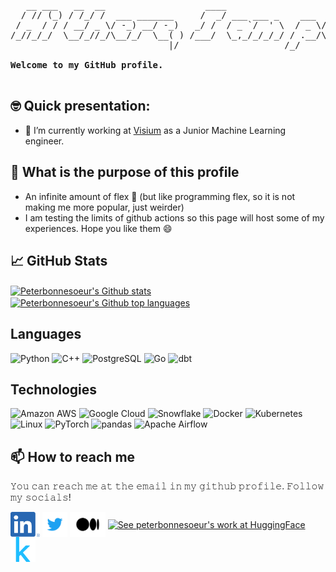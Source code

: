 <pre>

   __ ___   __  __                   ____                        __          __                                          
  / // (_) / /_/ /  ___ _______     /  _/ ___ ___ _    ___  ___ / /____ ____/ /  ___  ___  ___  ___ ______  ___ __ ______
 / _  / / / __/ _ \/ -_) __/ -_)   _/ /  / _ `/  ' \  / _ \/ -_) __/ -_) __/ _ \/ _ \/ _ \/ _ \/ -_|_-< _ \/ -_) // / __/
/_//_/_/  \__/_//_/\__/_/  \__( ) /___/  \_,_/_/_/_/ / .__/\__/\__/\__/_/ /_.__/\___/_//_/_//_/\__/___|___/\__/\_,_/_/   
                              |/                    /_/                                                                  
 
<strong>Welcome to my GitHub profile.</strong>

</pre>

## 🤓 Quick presentation:

- 🔭 I’m currently working at [Visium](https://www.visium.ch/) as a Junior Machine Learning engineer.

## 🎯 What is the purpose of this profile

- An infinite amount of flex 💪 (but like programming flex, so it is not making me more popular, just weirder)
- I am testing the limits of github actions so this page will host some of my experiences. Hope you like them 😄

## &#x1f4c8; **GitHub Stats** 

<a href="https://github.com/peterbonnesoeur/peterbonnesoeur">
<img align="center" src="https://github-readme-stats.vercel.app/api?username=peterbonnesoeur&show_icons=true&line_height=27&theme=merko&count_private=true" alt="Peterbonnesoeur's Github stats" />
</a>
<a href="https://github.com/peterbonnesoeur/peterbonnesoeur">
 <img align="center" src="https://github-readme-stats.vercel.app/api/top-langs/?username=peterbonnesoeur&theme=merko&hide=java,html,tex&langs_count=3" alt="Peterbonnesoeur's Github top languages" />
</a>


## Languages

![Python](https://img.shields.io/static/v1?style=for-the-badge&message=Python&color=3776AB&logo=Python&logoColor=FFFFFF&label=)
![C++](https://img.shields.io/static/v1?style=for-the-badge&message=C%2B%2B&color=00599C&logo=C%2B%2B&logoColor=FFFFFF&label=)
![PostgreSQL](https://img.shields.io/static/v1?style=for-the-badge&message=PostgreSQL&color=4169E1&logo=PostgreSQL&logoColor=FFFFFF&label=)
![Go](https://img.shields.io/static/v1?style=for-the-badge&message=Go&color=00ADD8&logo=Go&logoColor=FFFFFF&label=)
![dbt](https://img.shields.io/static/v1?style=for-the-badge&message=dbt&color=FF694B&logo=dbt&logoColor=FFFFFF&label=)

<!--![JavaScript](https://img.shields.io/badge/-JavaScript-000?&logo=JavaScript)
<>
-![Java](https://img.shields.io/badge/-Java-000?&logo=Java&logoColor=007396)
>>![TypeScript](https://img.shields.io/badge/-TypeScript-000?&logo=TypeScript)
>>![C++](https://img.shields.io/badge/-C++-000?&logo=c%2b%2b&logoColor=00599C)
>>![SQL](https://img.shields.io/badge/-SQL-000?&logo=MySQL)
>>![Swift](https://img.shields.io/badge/-Swift-000?&logo=Swift)
-->
## Technologies

![Amazon AWS](https://img.shields.io/static/v1?style=for-the-badge&message=Amazon+AWS&color=232F3E&logo=Amazon+AWS&logoColor=FFFFFF&label=)
![Google Cloud](https://img.shields.io/static/v1?style=for-the-badge&message=Google+Cloud&color=4285F4&logo=Google+Cloud&logoColor=FFFFFF&label=)
![Snowflake](https://img.shields.io/static/v1?style=for-the-badge&message=Snowflake&color=222222&logo=Snowflake&logoColor=29B5E8&label=)
![Docker](https://img.shields.io/static/v1?style=for-the-badge&message=Docker&color=2496ED&logo=Docker&logoColor=FFFFFF&label=)
![Kubernetes](https://img.shields.io/static/v1?style=for-the-badge&message=Kubernetes&color=326CE5&logo=Kubernetes&logoColor=FFFFFF&label=)
![Linux](https://img.shields.io/static/v1?style=for-the-badge&message=Linux&color=222222&logo=Linux&logoColor=FCC624&label=)
![PyTorch](https://img.shields.io/static/v1?style=for-the-badge&message=PyTorch&color=EE4C2C&logo=PyTorch&logoColor=FFFFFF&label=)
![pandas](https://img.shields.io/static/v1?style=for-the-badge&message=pandas&color=150458&logo=pandas&logoColor=FFFFFF&label=)
![Apache Airflow](https://img.shields.io/static/v1?style=for-the-badge&message=Apache+Airflow&color=017CEE&logo=Apache+Airflow&logoColor=FFFFFF&label=)


## 📫 **How to reach me**
𝚈𝚘𝚞 𝚌𝚊𝚗 𝚛𝚎𝚊𝚌𝚑 𝚖𝚎 𝚊𝚝 𝚝𝚑𝚎 𝚎𝚖𝚊𝚒𝚕 𝚒𝚗 𝚖𝚢 𝚐𝚒𝚝𝚑𝚞𝚋 𝚙𝚛𝚘𝚏𝚒𝚕𝚎. 𝙵𝚘𝚕𝚕𝚘𝚠 𝚖𝚢 𝚜𝚘𝚌𝚒𝚊𝚕𝚜!

[<img src="https://github.com/peterbonnesoeur/peterbonnesoeur/blob/main/social/linkedin.png" height="40em" align="center" alt="Follow peterbonnesoeur on LinkedIn" title="Follow peterbonnesoeur on LinkedIn (Face reveal imminent)"/>](https://www.linkedin.com/in/maxime-bonnesoeur/?locale=en_US)
[<img src="https://github.com/peterbonnesoeur/peterbonnesoeur/blob/main/social/twitter.svg" height="40em" align="center" alt="Follow peterbonnesoeur on Twitter" title="Follow peterbonnesoeur on Twitter"/>](https://twitter.com/peterbonnesoeu)
[<img src="https://github.com/peterbonnesoeur/peterbonnesoeur/blob/main/social/medium.svg" height="40em" align="center" alt="Follow peterbonnesoeur on Medium" title="Follow peterbonnesoeur on Medium"/>](https://medium.com/@peterbonnesoeur)
[<img src="https://github.com/peterbonnesoeur/peterbonnesoeur/blob/main/social/huggingface.png" height="40em" align="center" alt="See peterbonnesoeur's work at HuggingFace" title="See peterbonnesoeur's work at HuggingFace"/>](https://www.kaggle.com/peterbonnesoeur)
[<img src="https://github.com/peterbonnesoeur/peterbonnesoeur/blob/main/social/kaggle-icon.svg" height="40em" align="center" alt="FSee peterbonnesoeur's work on Kaggle" title="See peterbonnesoeur's work on Kaggle"/>](https://huggingface.co/peterbonnesoeur)
<!---

<a href="https://github.com/peterbonnesoeur/python-project-blueprint">
  <img align="center" src="https://github-readme-stats.vercel.app/api/pin/?username=peterbonnesoeur&repo=python-project-blueprint&title_color=ffffff&text_color=c9cacc&icon_color=2bbc8a&bg_color=1d1f21" />
</a>

<a href="https://github.com/peterbonnesoeur/go-project-blueprint">
  <img align="center" src="https://github-readme-stats.vercel.app/api/pin/?username=peterbonnesoeur&repo=go-project-blueprint&title_color=ffffff&text_color=c9cacc&icon_color=2bbc8a&bg_color=1d1f21" />
</a>    
-->
